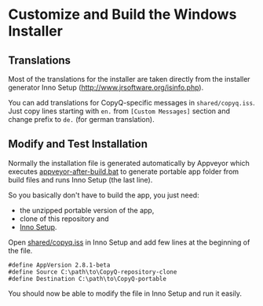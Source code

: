 # Customize and Build the Windows Installer

## Translations
Most of the translations for the installer are taken directly from the installer generator Inno Setup (http://www.jrsoftware.org/isinfo.php).

You can add translations for CopyQ-specific messages in `shared/copyq.iss`. Just copy lines starting with `en.` from `[Custom Messages]` section and change prefix to `de.` (for german translation).

## Modify and Test Installation
Normally the installation file is generated automatically by Appveyor which executes [appveyor-after-build.bat](https://github.com/hluk/CopyQ/blob/master/utils/appveyor-after-build.bat) to generate portable app folder from build files and runs Inno Setup (the last line).

So you basically don't have to build the app, you just need:
- the unzipped portable version of the app,
- clone of this repository and
- [Inno Setup](http://www.jrsoftware.org/isinfo.php).

Open [shared/copyq.iss](https://github.com/hluk/CopyQ/blob/master/shared/copyq.iss) in Inno Setup and add few lines at the beginning of the file.

```
#define AppVersion 2.8.1-beta
#define Source C:\path\to\CopyQ-repository-clone
#define Destination C:\path\to\CopyQ-portable
```

You should now be able to modify the file in Inno Setup and run it easily.
